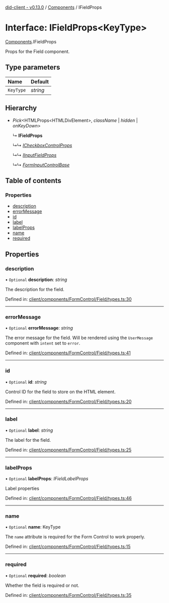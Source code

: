 [did-client - v0.13.0](../README.md) / [Components](../modules/components.md) / IFieldProps

# Interface: IFieldProps<KeyType\>

[Components](../modules/components.md).IFieldProps

Props for the Field component.

## Type parameters

Name | Default |
:------ | :------ |
`KeyType` | *string* |

## Hierarchy

* *Pick*<HTMLProps<HTMLDivElement\>, *className* \| *hidden* \| *onKeyDown*\>

  ↳ **IFieldProps**

  ↳↳ [*ICheckboxControlProps*](components.icheckboxcontrolprops.md)

  ↳↳ [*IInputFieldProps*](components.iinputfieldprops.md)

  ↳↳ [*FormInputControlBase*](components.forminputcontrolbase.md)

## Table of contents

### Properties

- [description](components.ifieldprops.md#description)
- [errorMessage](components.ifieldprops.md#errormessage)
- [id](components.ifieldprops.md#id)
- [label](components.ifieldprops.md#label)
- [labelProps](components.ifieldprops.md#labelprops)
- [name](components.ifieldprops.md#name)
- [required](components.ifieldprops.md#required)

## Properties

### description

• `Optional` **description**: *string*

The description for the field.

Defined in: [client/components/FormControl/Field/types.ts:30](https://github.com/Puzzlepart/did/blob/dev/client/components/FormControl/Field/types.ts#L30)

___

### errorMessage

• `Optional` **errorMessage**: *string*

The error message for the field. Will be rendered using
the `UserMessage` component with `intent` set to `error`.

Defined in: [client/components/FormControl/Field/types.ts:41](https://github.com/Puzzlepart/did/blob/dev/client/components/FormControl/Field/types.ts#L41)

___

### id

• `Optional` **id**: *string*

Control ID for the field to store on the HTML element.

Defined in: [client/components/FormControl/Field/types.ts:20](https://github.com/Puzzlepart/did/blob/dev/client/components/FormControl/Field/types.ts#L20)

___

### label

• `Optional` **label**: *string*

The label for the field.

Defined in: [client/components/FormControl/Field/types.ts:25](https://github.com/Puzzlepart/did/blob/dev/client/components/FormControl/Field/types.ts#L25)

___

### labelProps

• `Optional` **labelProps**: *IFieldLabelProps*

Label properties

Defined in: [client/components/FormControl/Field/types.ts:46](https://github.com/Puzzlepart/did/blob/dev/client/components/FormControl/Field/types.ts#L46)

___

### name

• `Optional` **name**: KeyType

The `name` attribute is required for the Form Control
to work properly.

Defined in: [client/components/FormControl/Field/types.ts:15](https://github.com/Puzzlepart/did/blob/dev/client/components/FormControl/Field/types.ts#L15)

___

### required

• `Optional` **required**: *boolean*

Whether the field is required or not.

Defined in: [client/components/FormControl/Field/types.ts:35](https://github.com/Puzzlepart/did/blob/dev/client/components/FormControl/Field/types.ts#L35)
